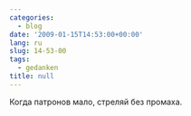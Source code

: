 ```yaml
---
categories:
  - blog
date: '2009-01-15T14:53:00+00:00'
lang: ru
slug: 14-53-00
tags:
  - gedanken
title: null
---
```




Когда патронов мало, стреляй без промаха.
